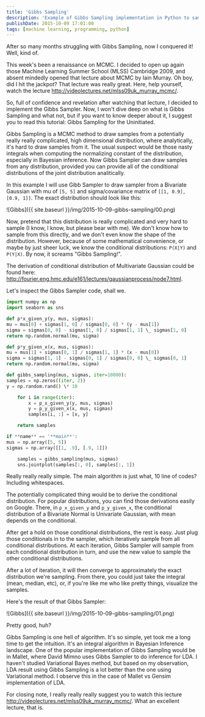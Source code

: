 ```yaml
---
title: 'Gibbs Sampling'
description: 'Example of Gibbs Sampling implementation in Python to sample from a Bivariate Gaussian.'
publishDate: 2015-10-09 17:01:00
tags: [machine learning, programming, python]
---
```


After so many months struggling with Gibbs Sampling, now I conquered it! Well, kind of.

This week's been a renaissance on MCMC. I decided to open up again those Machine Learning Summer School (MLSS) Cambridge 2009, and absent mindedly opened that lecture about MCMC by Iain Murray. Oh boy, did I hit the jackpot? That lecture was really great. Here, help yourself, watch the lecture <http://videolectures.net/mlss09uk_murray_mcmc/>.

So, full of confidence and revelation after watching that lecture, I decided to implement the Gibbs Sampler. Now, I won't dive deep on what is Gibbs Sampling and what not, but if you want to know deeper about it, I suggest you to read this tutorial: Gibbs Sampling for the Uninitiated.

Gibbs Sampling is a MCMC method to draw samples from a potentially really really complicated, high dimensional distribution, where analytically, it's hard to draw samples from it. The usual suspect would be those nasty integrals when computing the normalizing constant of the distribution, especially in Bayesian inference. Now Gibbs Sampler can draw samples from any distribution, provided you can provide all of the conditional distributions of the joint distribution analitically.

In this example I will use Gibb Sampler to draw sampler from a Bivariate Gaussian with mu of `[5, 5]` and sigma/covariance matrix of `[[1, 0.9], [0.9, 1]]`. The exact distribution should look like this:

![Gibbs]({{ site.baseurl }}/img/2015-10-09-gibbs-sampling/00.png)

Now, pretend that this distribution is really complicated and very hard to sample (I know, I know, but please bear with me). We don't know how to sample from this directly, and we don't even know the shape of the distribution. However, because of some mathematical convenience, or maybe by just sheer luck, we know the conditional distributions: `P(X|Y)` and `P(Y|X)`. By now, it screams "Gibbs Sampling!".

The derivation of conditional distribution of Multivariate Gaussian could be found here: <http://fourier.eng.hmc.edu/e161/lectures/gaussianprocess/node7.html>.

Let's inspect the Gibbs Sampler code, shall we.

```python
import numpy as np
import seaborn as sns

def p*x_given_y(y, mus, sigmas):
mu = mus[0] + sigmas[1, 0] / sigmas[0, 0] * (y - mus[1])
sigma = sigmas[0, 0] - sigmas[1, 0] / sigmas[1, 1] \_ sigmas[1, 0]
return np.random.normal(mu, sigma)

def p*y_given_x(x, mus, sigmas):
mu = mus[1] + sigmas[0, 1] / sigmas[1, 1] * (x - mus[0])
sigma = sigmas[1, 1] - sigmas[0, 1] / sigmas[0, 0] \_ sigmas[0, 1]
return np.random.normal(mu, sigma)

def gibbs_sampling(mus, sigmas, iter=10000):
samples = np.zeros((iter, 2))
y = np.random.rand() \* 10

    for i in range(iter):
        x = p_x_given_y(y, mus, sigmas)
        y = p_y_given_x(x, mus, sigmas)
        samples[i, :] = [x, y]

    return samples

if **name** == '**main**':
mus = np.array([5, 5])
sigmas = np.array([[1, .9], [.9, 1]])

    samples = gibbs_sampling(mus, sigmas)
    sns.jointplot(samples[:, 0], samples[:, 1])

```

Really really really simple. The main algorithm is just what, 10 line of codes? Including whitespaces.

The potentially complicated thing would be to derive the conditional distribution. For popular distributions, you can find those derivations easily on Google. There, in `p_x_given_y` and `p_y_given_x`, the conditional distribution of a Bivariate Normal is Univariate Gaussian, with mean depends on the conditional.

After get a hold on those conditional distributions, the rest is easy. Just plug those conditionals in to the sampler, which iteratively sample from all conditional distributions. At each iteration, Gibbs Sampler will sample from each conditional distribution in turn, and use the new value to sample the other conditional distributions.

After a lot of iteration, it will then converge to approximately the exact distribution we're sampling. From there, you could just take the integral (mean, median, etc), or, if you're like me who like pretty things, visualize the samples.

Here's the result of that Gibbs Sampler:

![Gibbs]({{ site.baseurl }}/img/2015-10-09-gibbs-sampling/01.png)

Pretty good, huh?

Gibbs Sampling is one hell of algorithm. It's so simple, yet took me a long time to get the intuition. It's an integral algorithm in Bayesian Inference landscape. One of the popular implementation of Gibbs Sampling would be in Mallet, where David Mimno uses Gibbs Sampler to do inference for LDA. I haven't studied Variational Bayes method, but based on my observation, LDA result using Gibbs Sampling is a lot better than the one using Variational method. I observe this in the case of Mallet vs Gensim implementation of LDA.

For closing note, I really really really suggest you to watch this lecture <http://videolectures.net/mlss09uk_murray_mcmc/>. What an excellent lecture, that is.
